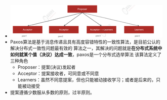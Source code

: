 - ![image.png](../assets/image_1658159208886_0.png)
- Paxos算法是基于消息传递且具有高度容错特性的一致性算法，是目前公认的解决分布式一致性问题最有效的
  算法之一，其解决的问题就是**在分布式系统中如何就某个值（决议）达成一致**，paxos是一个分布式选举算法
  该算法定义了三种角色
	- Proposer：提案(决议)发起者
	- Acceptor：提案接收者，可同意或不同意
	- Learners：虽然不同意提案，但也只能被动接收学习；或者是后来的，只能被动接受
- 提案遵循少数服从多数的原则，过半原则。